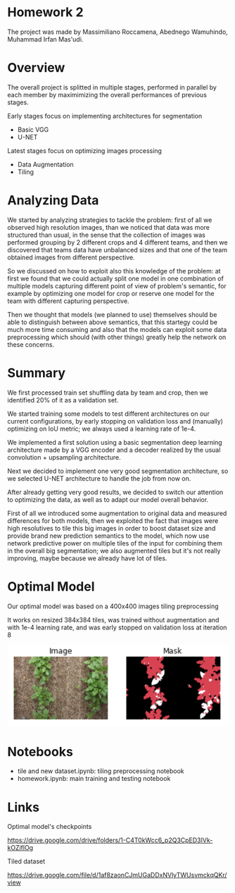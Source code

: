# Homework 2

The project was made by Massimiliano Roccamena, Abednego Wamuhindo, Muhammad Irfan Mas'udi.

# Overview

The overall project is splitted in multiple stages, performed in parallel by each member by maximimizing the overall performances of previous stages.

Early stages focus on implementing architectures for segmentation

- Basic VGG
- U-NET

Latest stages focus on optimizing images processing

- Data Augmentation
- Tiling

# Analyzing Data

We started by analyzing strategies to tackle the problem: first of all we observed high resolution images, than we noticed that data was more structured than usual, in the sense that the collection of images was performed grouping by 2 different crops and 4 different teams, and then we discovered that teams data have unbalanced sizes and that one of the team obtained images from different perspective.

So we discussed on how to exploit also this knowledge of the problem: at first we found that we could actually split one model in one combination of multiple models capturing different point of view of problem's semantic, for example by optimizing one model for crop or reserve one model for the team with different capturing perspective.

Then we thought that models (we planned to use) themselves should be able to distinguish between above semantics, that this startegy could be much more time consuming and also that the models can exploit some data preprocessing which should (with other things) greatly help the network on these concerns.

# Summary

We first processed train set shuffling data by team and crop, then we identified 20% of it as a validation set.

We started training some models to test different architectures on our current configurations, by early stopping on validation loss and (manually) optimizing on IoU metric; we always used a learning rate of 1e-4.

We implemented a first solution using a basic segmentation deep learning architecture made by a VGG encoder and a decoder realized by the usual convolution + upsampling architecture.

Next we decided to implement one very good segmentation architecture, so we selected U-NET architecture to handle the job from now on.

After already getting very good results, we decided to switch our attention to optimizing the data, as well as to adapt our model overall behavior.

First of all we introduced some augmentation to original data and measured differences for both models, then we exploited the fact that images were high resolutives to tile this big images in order to boost dataset size and provide brand new prediction semantics to the model, which now use network predictive power on multiple tiles of the input for combining them in the overall big segmentation; we also augmented tiles but it's not really improving, maybe because we already have lot of tiles.

# Optimal Model

Our optimal model was based on a 400x400 images tiling preprocessing

It works on resized 384x384 tiles, was trained without augmentation and with 1e-4 learning rate, and was early stopped on validation loss at iteration 8

![Test Segmentation](/OPT_MODEL.PNG)

# Notebooks

- tile and new dataset.ipynb: tiling preprocessing notebook
- homework.ipynb: main training and testing notebook

# Links

Optimal model's checkpoints

https://drive.google.com/drive/folders/1-C4T0kWcc6_p2Q3CpED3IVk-kOZiflOg

Tiled dataset

https://drive.google.com/file/d/1af8zaonCJmUGaDDxNVlyTWUsvmckqQKr/view